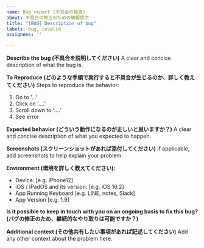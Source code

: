 ```yaml
---
name: Bug report (不具合の報告)
about: 不具合の修正のための情報提供
title: "[BUG] Description of bug"
labels: bug, invalid
assignees: ''

---
```


**Describe the bug (不具合を説明してください)**
A clear and concise description of what the bug is.

**To Reproduce (どのような手順で実行すると不具合が生じるのか、詳しく教えてください)**
Steps to reproduce the behavior:
1. Go to '...'
2. Click on '....'
3. Scroll down to '....'
4. See error

**Expected behavior (どういう動作になるのが正しいと思いますか？)**
A clear and concise description of what you expected to happen.

**Screenshots (スクリーンショットがあれば添付してください)**
If applicable, add screenshots to help explain your problem.

**Environment (環境を詳しく教えてください):**
 - Device: [e.g. iPhone12]
 - iOS / iPadOS and its version: [e.g. iOS 16.2]
 - App Running Keyboard [e.g. LINE, notes, Slack]
 - App Version [e.g. 1.9]

**Is it possible to keep in touch with you on an ongoing basis to fix this bug? (バグの修正のため、継続的なやり取りは可能ですか？)**

**Additional context (その他共有したい事項があれば記述してください)**
Add any other context about the problem here.
